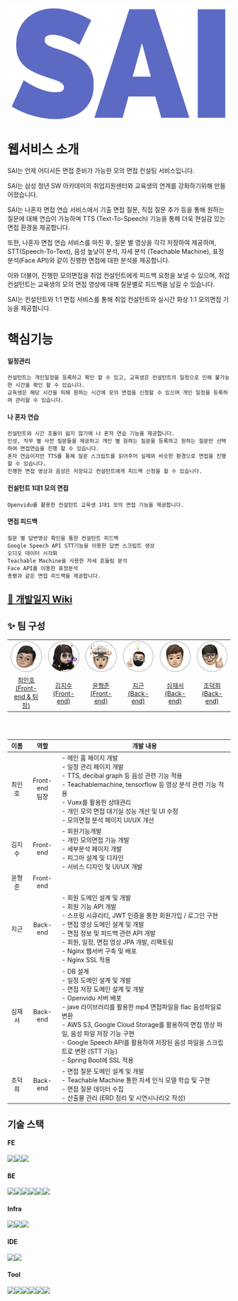 ![image](./front/src/assets/logo2.png)

# 웹서비스 소개

SAI는 언제 어디서든 면접 준비가 가능한 모의 면접 컨설팅 서비스입니다.

SAI는 삼성 청년 SW 아카데미의 취업지원센터와 교육생의 연계를 강화하기위해 만들어졌습니다.

SAI는 나혼자 면접 연습 서비스에서 기출 면접 질문, 직접 질문 추가 등을 통해 원하는 질문에 대해 연습이 가능하며 TTS (Text-To-Speech) 기능을 통해 더욱 현실감 있는 면접 환경을 제공합니다.

또한, 나혼자 면접 연습 서비스를 마친 후, 질문 별 영상을 각각 저장하여 제공하며, STT(Speech-To-Text), 음성 높낮이 분석, 자세 분석 (Teachable Machine), 표정 분석(Face API)와 같이 진행한 면접에 대한 분석을 제공합니다.

이와 더불어, 진행한 모의면접을 취업 컨설턴트에게 피드백 요청을 보낼 수 있으며, 취업 컨설턴트는 교육생의 모의 면접 영상에 대해 질문별로 피드백을 남길 수 있습니다.

SAI는 컨설턴트와 1:1 면접 서비스를 통해 취업 컨설턴트와 실시간 화상 1:1 모의면접 기능을 제공합니다.

# 핵심기능

#### 일정관리 
```
컨설턴트는 개인일정을 등록하고 확인 할 수 있고, 교육생은 컨설턴트의 일정으로 인해 불가능한 시간을 확인 할 수 있습니다.
교육생은 해당 시간을 피해 원하는 시간에 모의 면접을 신청할 수 있으며 개인 일정을 등록하여 관리할 수 있습니다.
```

#### 나 혼자 연습
```
컨설턴트와 시간 조율이 쉽지 않기에 나 혼자 연습 기능을 제공합니다.
인성, 직무 별 사전 질문들을 제공하고 개인 별 원하는 질문을 등록하고 원하는 질문만 선택하여 면접연습을 진행 할 수 있습니다. 
혼자 연습이지만 TTS를 통해 질문 스크립트를 읽어주어 실제와 비슷한 환경으로 면접을 진행할 수 있습니다. 
진행한 면접 영상과 음성은 저장되고 컨설턴트에게 피드백 신청을 할 수 있습니다.
```

#### 컨설턴트 1대1 모의 면접 
```
Openvidu를 활용한 컨설턴트 교육생 1대1 모의 면접 기능을 제공합니다.
```

#### 면접 피드백
```
질문 별 답변영상 확인을 통한 컨설턴트 피드백 
Google Speech API STT기능을 이용한 답변 스크립트 생성 
오디오 데이터 시각화
Teachable Machine을 사용한 자세 흔들림 분석 
Face API를 이용한 표정분석
총평과 같은 면접 피드백을 제공합니다.
```


## [📃 개발일지 Wiki](https://lab.ssafy.com/s07-webmobile2-sub2/S07P12C206/-/wikis/home)

## :sparkles: 팀 구성 

<table>
  <tr>
    <td align="center" width="150px">
      <a href="https://github.com/cih831" target="_blank">
        <img src="./front/src/assets/그림1.png" alt="최인호 프로필" />
      </a>
    </td>
    <td align="center" width="150px">
      <a href="#" target="_blank">
        <img src="./front/src/assets/그림3.png" alt="김지수 프로필" />
      </a>
    </td>
    <td align="center" width="150px">
      <a href="#" target="_blank">
        <img src="./front/src/assets/그림2.png" alt="윤형준 프로필" />
      </a>
    </td>
    <td align="center" width="150px">
      <a href="https://github.com/jg6735" target="_blank">
        <img src="./front/src/assets/그림4.png" alt="지근 프로필" />
      </a>
    </td>
    <td align="center" width="150px">
      <a href="https://github.com/simjaeseo" target="_blank">
        <img src="./front/src/assets/그림6.png" alt="심재서 프로필" />
      </a>
    </td>
    <td align="center" width="150px">
      <a href="https://github.com/Givem2thekey" target="_blank">
        <img src="./front/src/assets/그림5.png" alt="조덕희 프로필" />
      </a>
    </td>
  </tr>
  <tr>
    <td align="center">
      <a href="https://github.com/cih831" target="_blank">
        최인호<br />(Front-end & 팀장)
      </a>
    </td>
    <td align="center">
      <a href="#" target="_blank">
        김지수<br />(Front-end)
      </a>
    </td>
    <td align="center">
      <a href="#" target="_blank">
        윤형준<br />(Front-end)
      </a>
    </td>
    <td align="center">
      <a href="https://github.com/jg6735" target="_blank">
        지근<br />(Back-end)
      </a>
    </td>
    <td align="center">
      <a href="https://github.com/simjaeseo" target="_blank">
        심재서<br />(Back-end)
      </a>
    </td>
    <td align="center">
      <a href="https://github.com/Givem2thekey">
        조덕희<br />(Back-end)
      </a>
    </td>
  </tr>
</table>

<br />

<br />

|  이름  |        역할        | <div align="center">개발 내용</div>                                                                                                                                                                                                                                                                                                                                                                                                                                                                                                                                                                                                                                                                                                                                                                                                                                                                                                                                                                                                                                                      |
| :----: | :----------------: | :--------------------------------------------------------------------------------------------------------------------------------------------------------------------------------------------------------------------------------------------------------------------------------------------------------------------------------------------------------------------------------------------------------------------------------------------------------------------------------------------------------------------------------------------------------------------------------------------------------------------------------------------------------------------------------------------------------------------------------------------------------------------------------------------------------------------------------------------------------------------------------------------------------------------------------------------------------------------------------------------------------------------------------------------------------------------------------------- |
| 최인호 | Front-end<br />팀장 | - 메인 홈 페이지 개발<br /> - 일정 관리 페이지 개발<br /> - TTS, decibal graph 등 음성 관련 기능 적용<br /> - Teachablemachine, tensorflow 등 영상 분석 관련 기능 적용<br /> - Vuex를 활용한 상태관리<br /> - 개인 모의 면접 대기실 성능 개선 및 UI 수정<br /> - 모의면접 분석 페이지 UI/UX 개선                                                                                                                                                                                                                                                                                                                                                                                                                                                                                                                                                                                                                   |
| 김지수 |      Front-end      | - 회원기능개발<br />- 개인 모의면접 기능 개발 <br />- 세부분석 페이지 개발 <br />- 피그마 설계 및 디자인 <br />- 서비스 디자인 및 UI/UX 개발 |
| 윤형준 |      Front-end      |                                        |
| 지근 |     Back-end      | - 회원 도메인 설계 및 개발<br />- 회원 기능 API 개발<br />- 스프링 시큐리티, JWT 인증을 통한 회원가입 / 로그인 구현<br />- 면접 영상 도메인 설계 및 개발<br />- 면접 정보 및 피드백 관련 API 개발<br />- 회원, 일정, 면접 영상 JPA 개발, 리팩토링<br />- Nginx 웹서버 구축 및 배포<br />- Nginx SSL 적용 |
| 심재서 |     Back-end      | - DB 설계<br />- 일정 도메인 설계 및 개발<br />- 면접 저장 도메인 설계 및 개발<br />- Openvidu 서버 배포<br />- jave 라이브러리를 활용한 mp4 면접파일을 flac 음성파일로 변환<br />- AWS S3, Google Cloud Storage를 활용하여 면접 영상 파일, 음성 파일 저장 기능 구현<br />- Google Speech API를 활용하여 저장된 음성 파일을 스크립트로 변환 (STT 기능)<br />- Spring Boot에 SSL 적용                                                                                                                                                                                                                          |
| 조덕희 |     Back-end      | - 면접 질문 도메인 설계 및 개발<br />- Teachable Machine 통한 자세 인식 모델 학습 및 구현<br />- 면접 질문 데이터 수집<br />- 산출물 관리 (ERD 정리 및 시연시나리오 작성)



## 기술 스택
#### FE
<img src="https://img.shields.io/badge/html5-E34F26?style=for-the-badge&logo=html5&logoColor=white"><img src="https://img.shields.io/badge/css-1572B6?style=for-the-badge&logo=css3&logoColor=white"><img src="https://img.shields.io/badge/vue.js-4FC08D?style=for-the-badge&logo=vue.js&logoColor=white">
<br>

#### BE
<img src="https://img.shields.io/badge/java-007396?style=for-the-badge&logo=java&logoColor=white"><img src="https://img.shields.io/badge/springboot-6DB33F?style=for-the-badge&logo=springboot&logoColor=white"><img src="https://img.shields.io/badge/springsecurity-6DB33F?style=for-the-badge&logo=springsecurity&logoColor=white"><img src="https://img.shields.io/badge/mysql-4479A1?style=for-the-badge&logo=mysql&logoColor=white"><img src="https://img.shields.io/badge/Hibernate-59666C?style=for-the-badge&logo=Hibernate&logoColor=white"><img src="https://img.shields.io/badge/jpa-6DB33F?style=for-the-badge&logo=jpa&logoColor=white">
<br>

#### Infra
<img src="https://img.shields.io/badge/Nginx-009639C?style=for-the-badge&logo=Nginx&logoColor=white"><img src="https://img.shields.io/badge/Aws-569A31?style=for-the-badge&logo=amazons3&logoColor=white"><img src="https://img.shields.io/badge/google-4285F4?style=for-the-badge&logo=googlecloud&logoColor=white">
<br>

#### IDE
<img src="https://img.shields.io/badge/VisualStudioCode-007ACC?style=for-the-badge&logo=VisualStudioCode&logoColor=white"><img src="https://img.shields.io/badge/Inteelij-000000?style=for-the-badge&logo=Intellijidea&logoColor=white">
<br>

#### Tool
<img src="https://img.shields.io/badge/POSTMAN-FF6C37?style=for-the-badge&logo=Postman&logoColor=white"><img src="https://img.shields.io/badge/Mattermost-0058CC?style=for-the-badge&logo=Mattermost&logoColor=white"><img src="https://img.shields.io/badge/Jira-0052CC?style=for-the-badge&logo=JIRAsoftware&logoColor=white"><img src="https://img.shields.io/badge/git-F05032?style=for-the-badge&logo=git&logoColor=white"><img src="https://img.shields.io/badge/notion-000000?style=for-the-badge&logo=notion&logoColor=white"><img src="https://img.shields.io/badge/figma-F24E1E?style=for-the-badge&logo=figma&logoColor=white">
<br>
